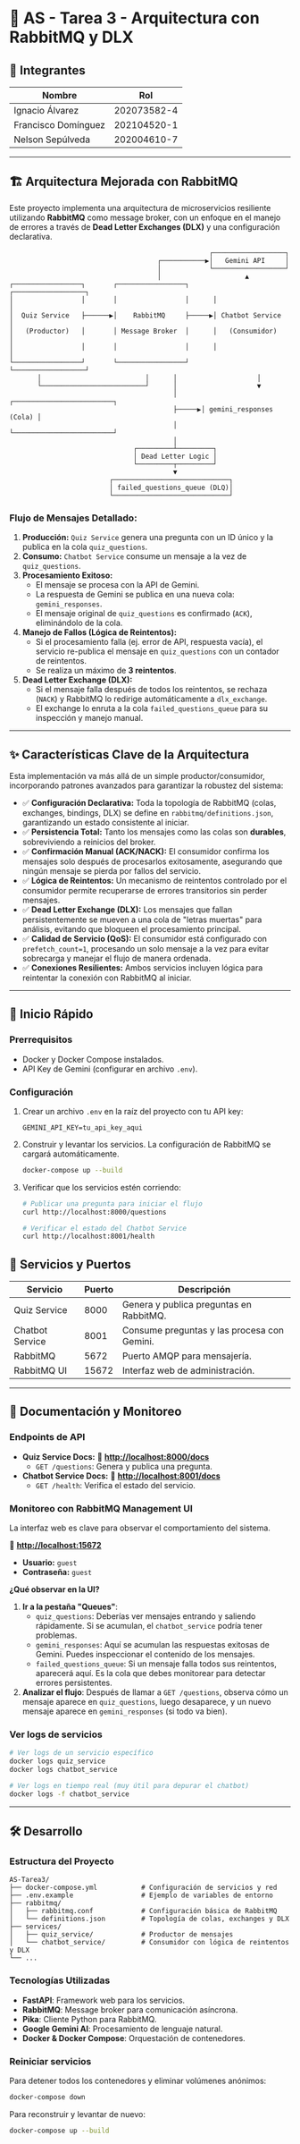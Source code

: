 # 📝 AS - Tarea 3 - Arquitectura con RabbitMQ y DLX

## 👥 Integrantes
| Nombre              | Rol      |
|---------------------|----------------|
| Ignacio Álvarez     | 202073582-4    |
| Francisco Domínguez | 202104520-1    |
| Nelson Sepúlveda    | 202004610-7    |

---

## 🏗️ Arquitectura Mejorada con RabbitMQ

Este proyecto implementa una arquitectura de microservicios resiliente utilizando **RabbitMQ** como message broker, con un enfoque en el manejo de errores a través de **Dead Letter Exchanges (DLX)** y una configuración declarativa.

```
                                                  ┌──────────────────┐
                                     ┌───────────▶│   Gemini API     │
                                     │            └──────────────────┘
                                     │                     ▲
┌─────────────────┐       ┌─────────────────┐      ┌──────────────────┐
│                 │       │                 │      │                  │
│  Quiz Service   ├──────▶│    RabbitMQ     ├─────▶│ Chatbot Service  │
│   (Productor)   │       │ Message Broker  │      │   (Consumidor)   │
│                 │       │                 │      │                  │
└─────────────────┘       └─────────────────┘      └──────────────────┘
       │                          │      │                    │
       └──────────────────────────┘      │                    ▼
                                         │      ┌─────────────────────────┐
                                         ├─────▶│ gemini_responses (Cola) │
                                         │      └─────────────────────────┘
                                         │
                               ┌─────────┴─────────┐
                               │ Dead Letter Logic │
                               └─────────┬─────────┘
                                         ▼
                         ┌─────────────────────────────┐
                         │ failed_questions_queue (DLQ)│
                         └─────────────────────────────┘
```

### Flujo de Mensajes Detallado:
1.  **Producción:** `Quiz Service` genera una pregunta con un ID único y la publica en la cola `quiz_questions`.
2.  **Consumo:** `Chatbot Service` consume un mensaje a la vez de `quiz_questions`.
3.  **Procesamiento Exitoso:**
    *   El mensaje se procesa con la API de Gemini.
    *   La respuesta de Gemini se publica en una nueva cola: `gemini_responses`.
    *   El mensaje original de `quiz_questions` es confirmado (`ACK`), eliminándolo de la cola.
4.  **Manejo de Fallos (Lógica de Reintentos):**
    *   Si el procesamiento falla (ej. error de API, respuesta vacía), el servicio re-publica el mensaje en `quiz_questions` con un contador de reintentos.
    *   Se realiza un máximo de **3 reintentos**.
5.  **Dead Letter Exchange (DLX):**
    *   Si el mensaje falla después de todos los reintentos, se rechaza (`NACK`) y RabbitMQ lo redirige automáticamente a `dlx_exchange`.
    *   El exchange lo enruta a la cola `failed_questions_queue` para su inspección y manejo manual.

---

## ✨ Características Clave de la Arquitectura

Esta implementación va más allá de un simple productor/consumidor, incorporando patrones avanzados para garantizar la robustez del sistema:

-   ✅ **Configuración Declarativa:** Toda la topología de RabbitMQ (colas, exchanges, bindings, DLX) se define en `rabbitmq/definitions.json`, garantizando un estado consistente al iniciar.
-   ✅ **Persistencia Total:** Tanto los mensajes como las colas son **durables**, sobreviviendo a reinicios del broker.
-   ✅ **Confirmación Manual (ACK/NACK):** El consumidor confirma los mensajes solo después de procesarlos exitosamente, asegurando que ningún mensaje se pierda por fallos del servicio.
-   ✅ **Lógica de Reintentos:** Un mecanismo de reintentos controlado por el consumidor permite recuperarse de errores transitorios sin perder mensajes.
-   ✅ **Dead Letter Exchange (DLX):** Los mensajes que fallan persistentemente se mueven a una cola de "letras muertas" para análisis, evitando que bloqueen el procesamiento principal.
-   ✅ **Calidad de Servicio (QoS):** El consumidor está configurado con `prefetch_count=1`, procesando un solo mensaje a la vez para evitar sobrecarga y manejar el flujo de manera ordenada.
-   ✅ **Conexiones Resilientes:** Ambos servicios incluyen lógica para reintentar la conexión con RabbitMQ al iniciar.

---

## 🚀 Inicio Rápido

### Prerrequisitos
- Docker y Docker Compose instalados.
- API Key de Gemini (configurar en archivo `.env`).

### Configuración

1.  Crear un archivo `.env` en la raíz del proyecto con tu API key:
    ```env
    GEMINI_API_KEY=tu_api_key_aqui
    ```

2.  Construir y levantar los servicios. La configuración de RabbitMQ se cargará automáticamente.
    ```bash
    docker-compose up --build
    ```

3.  Verificar que los servicios estén corriendo:
    ```bash
    # Publicar una pregunta para iniciar el flujo
    curl http://localhost:8000/questions

    # Verificar el estado del Chatbot Service
    curl http://localhost:8001/health
    ```

## 🔌 Servicios y Puertos

| Servicio          | Puerto | Descripción                                    |
|-------------------|--------|------------------------------------------------|
| Quiz Service      | 8000   | Genera y publica preguntas en RabbitMQ.        |
| Chatbot Service   | 8001   | Consume preguntas y las procesa con Gemini.    |
| RabbitMQ          | 5672   | Puerto AMQP para mensajería.                   |
| RabbitMQ UI       | 15672  | Interfaz web de administración.                |

---

## 📖 Documentación y Monitoreo

### Endpoints de API
-   **Quiz Service Docs:** 🔗 **[http://localhost:8000/docs](http://localhost:8000/docs)**
    -   `GET /questions`: Genera y publica una pregunta.
-   **Chatbot Service Docs:** 🔗 **[http://localhost:8001/docs](http://localhost:8001/docs)**
    -   `GET /health`: Verifica el estado del servicio.

### Monitoreo con RabbitMQ Management UI
La interfaz web es clave para observar el comportamiento del sistema.

🔗 **[http://localhost:15672](http://localhost:15672)**
-   **Usuario:** `guest`
-   **Contraseña:** `guest`

**¿Qué observar en la UI?**
1.  **Ir a la pestaña "Queues"**:
    -   `quiz_questions`: Deberías ver mensajes entrando y saliendo rápidamente. Si se acumulan, el `chatbot_service` podría tener problemas.
    -   `gemini_responses`: Aquí se acumulan las respuestas exitosas de Gemini. Puedes inspeccionar el contenido de los mensajes.
    -   `failed_questions_queue`: Si un mensaje falla todos sus reintentos, aparecerá aquí. Es la cola que debes monitorear para detectar errores persistentes.
2.  **Analizar el flujo**: Después de llamar a `GET /questions`, observa cómo un mensaje aparece en `quiz_questions`, luego desaparece, y un nuevo mensaje aparece en `gemini_responses` (si todo va bien).

### Ver logs de servicios
```bash
# Ver logs de un servicio específico
docker logs quiz_service
docker logs chatbot_service

# Ver logs en tiempo real (muy útil para depurar el chatbot)
docker logs -f chatbot_service
```

---

## 🛠️ Desarrollo

### Estructura del Proyecto
```
AS-Tarea3/
├── docker-compose.yml           # Configuración de servicios y red
├── .env.example                 # Ejemplo de variables de entorno
├── rabbitmq/
│   ├── rabbitmq.conf            # Configuración básica de RabbitMQ
│   └── definitions.json         # Topología de colas, exchanges y DLX
├── services/
│   ├── quiz_service/            # Productor de mensajes
│   └── chatbot_service/         # Consumidor con lógica de reintentos y DLX
└── ...
```

### Tecnologías Utilizadas
- **FastAPI**: Framework web para los servicios.
- **RabbitMQ**: Message broker para comunicación asíncrona.
- **Pika**: Cliente Python para RabbitMQ.
- **Google Gemini AI**: Procesamiento de lenguaje natural.
- **Docker & Docker Compose**: Orquestación de contenedores.

### Reiniciar servicios
Para detener todos los contenedores y eliminar volúmenes anónimos:
```bash
docker-compose down
```
Para reconstruir y levantar de nuevo:
```bash
docker-compose up --build
```